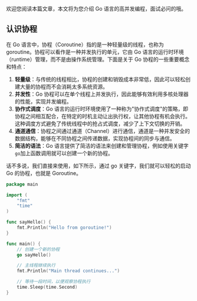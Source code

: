 欢迎您阅读本篇文章，本文将为您介绍 Go 语言的高并发编程，面试必问的哦。

## 认识协程

在 Go 语言中，协程（Coroutine）指的是一种轻量级的线程，也称为 goroutine。协程可以看作是一种并发执行的单元，它由 Go 语言的运行时环境（runtime）管理，而不是由操作系统管理。下面是关于 Go 协程的一些重要概念和特点：

1. **轻量级**：与传统的线程相比，协程的创建和销毁成本非常低，因此可以轻松创建大量的协程而不会消耗太多系统资源。
2. **并发性**：Go 协程可以在单个线程上并发执行，因此能够有效利用多核处理器的性能，实现并发编程。
3. **协作式调度**：Go 语言的运行时环境使用了一种称为"协作式调度"的策略，即协程之间相互配合，在特定的时机主动让出执行权，让其他协程有机会执行。这种调度方式避免了传统线程中的抢占式调度，减少了上下文切换的开销。
4. **通道通信**：协程之间通过通道（Channel）进行通信，通道是一种并发安全的数据结构，能够在不同协程之间传递数据，实现协程间的同步与通信。
5. **简洁的语法**：Go 语言提供了简洁的语法来创建和管理协程，例如使用关键字`go`加上函数调用就可以创建一个新的协程。

话不多说，我们直接来使用，如下所示，通过 go 关键字，我们就可以轻松的启动 Go 的协程，也就是 Goroutine。

```go
package main

import (
	"fmt"
	"time"
)

func sayHello() {
	fmt.Println("Hello from goroutine!")
}

func main() {
	// 创建一个新的协程
	go sayHello()

	// 主线程继续执行
	fmt.Println("Main thread continues...")

	// 等待一段时间，以便观察协程执行
	time.Sleep(time.Second)
}
```
